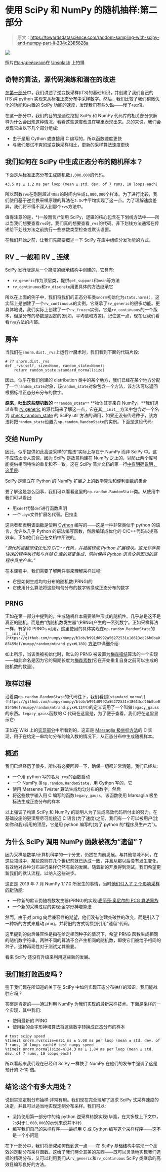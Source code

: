 # 使用 SciPy 和 NumPy 的随机抽样:第二部分

> 原文：<https://towardsdatascience.com/random-sampling-with-scipy-and-numpy-part-ii-234c2385828a>

![](img/f41cd3a6597b4aa46ff2aecf94bf207d.png)

照片由[андрейсизов](https://unsplash.com/@alpridephoto?utm_source=unsplash&utm_medium=referral&utm_content=creditCopyText)在 [Unsplash](https://unsplash.com/s/photos/algorithm?utm_source=unsplash&utm_medium=referral&utm_content=creditCopyText) 上拍摄

## 奇特的算法，源代码演练和潜在的改进

[在第一部分](/random-sampling-using-scipy-and-numpy-part-i-f3ce8c78812e)中，我们讲述了逆变换采样(ITS)的基础知识，并创建了我们自己的 ITS 纯 python 实现来从标准正态分布中采样数字。然后，我们比较了我们稍微优化的功能和内置的 SciPy 功能的速度，发现我们有些欠缺——慢了`40x`倍。

在这一部分中，我们的目的是通过挖掘 SciPy 和 NumPy 代码库的相关部分来解释为什么会出现这种情况，看看这些速度改进在哪里表现出来。总的来说，我们会发现它由以下几个部分组成:

*   由于是用 Cython 或直接用 C 编写的，所以函数速度更快
*   与我们屡试不爽的逆变换采样相比，更新的采样算法速度更快

## 我们如何在 SciPy 中生成正态分布的随机样本？

下面是从标准正态分布生成随机数`1,000,000`的代码。

```
43.5 ms ± 1.2 ms per loop (mean ± std. dev. of 7 runs, 10 loops each)
```

所以函数`rvs`在刚刚超过`40ms`的时间内生成`1,000,000`个样本。为了进行比较，我们使用基于逆变换采样原理的算法在`2.3s`中平均实现了这一点。为了理解速度差异，我们将不得不深入到那个`rvs`方法中。

值得注意的是，*(一般而言)*使用 SciPy，逻辑的核心包含在下划线方法中——所以当我们想要查看`rvs`时，我们真的想要查看`_rvs`的代码。非下划线方法通常在传递给下划线方法之前执行一些参数类型检查或默认设置。

在我们开始之前，让我们先简要概述一下 SciPy 在库中组织分发功能的方式。

## RV _ 一般和 RV _ 连续

SciPy 发行版是从一个简洁的继承结构中创建的，它具有:

*   `rv_generic`作为顶层类，提供`get_support`和`mean`等方法
*   `rv_continuous`和`rv_discrete`用更具体的方法继承它

所以在上面的例子中，我们将我们的正态分布类`snorm`初始化为`stats.norm()`，这实际上是创建了一个`rv_continuous`的实例，它继承了`rv_generic`的很多功能。更具体地说，我们实际上创建了一个`rv_frozen`实例，它是`rv_continuous`的一个版本，但是分布的参数是固定的(例如，平均值和方差)。记住这一点，现在让我们看看`rvs`方法的内部。

## 房车

当我们在`snorm.dist._rvs`上运行`??`魔术时，我们看到下面的代码片段:

```
# ?? snorm.dist._rvs
def _rvs(self, size=None, random_state=None):
    return random_state.standard_normal(size)
```

因此，似乎在我们创建的 distribution 类中的某个地方，我们已经在某个地方分配了一个`random_state`对象，该`random_state`对象包含一个方法，该方法可以返回根据标准正态分布分布的数字。

**原来，吐出这些随机数的** `**random_state**` **物体其实来自 NumPy。**我们通过查看 [rv_generic](https://github.com/scipy/scipy/blob/b5d8bab88af61d61de09641243848df63380a67f/scipy/stats/_distn_infrastructure.py#L627) 的源代码来了解这一点，它在其`__init__`方法中包含对一个名为 [check_random_state](https://github.com/scipy/scipy/blob/e3cd846ef353b10cc66972a5c7718e80948362ac/scipy/_lib/_util.py#L209) 的 SciPy util 方法的调用，如果还没有传递种子，该方法将把`random_state`设置为`np.random.RandomState`的实例。下面是这段代码:

## 交给 NumPy

因此，似乎提供如此高速采样的“魔法”实际上存在于 NumPy 而非 SciPy 中。这不应该太令人震惊，因为 SciPy 是故意构建在 NumPy 之上的，以防止两个库可能提供相同特性的重复和不一致。这在 SciPy 简介文档的第一行[中有明确说明，这里是](https://docs.scipy.org/doc/scipy/tutorial/general.html):

SciPy 是建立在 Python 的 NumPy 扩展之上的数学算法和便利函数的集合

要了解这是怎么回事，我们可以看看这里的`np.random.RandomState`类。从使用中我们可以看出:

*   用`cdef`代替`def`进行函数声明
*   一个`.pyx`文件扩展名代替。巴拉圭

这两者都表明该函数是使用 [Cython](https://cython.readthedocs.io/en/latest/index.html) 编写的——这是一种非常类似于 python 的语言，允许以几乎 Python 的语法编写函数，然后编译成优化的 C/C++代码以提高效率。正如他们自己在文档中所说的[:](https://cython.readthedocs.io/en/latest/src/quickstart/overview.html)

*“源代码被翻译成优化的 C/C++代码，并被编译成 Python 扩展模块。这允许非常快速的程序执行和与外部 C 库的紧密集成，同时保持 Python 语言众所周知的高程序员生产率。”*

在本课程中，我们需要了解两件事来理解采样过程:

*   它是如何生成均匀分布的随机数(PRNG)的
*   它使用什么算法将这些均匀分布的数字转换成正态分布的数字

## PRNG

正如在第一部分中提到的，生成随机样本需要某种形式的随机性。几乎总是这不是真正的随机，而是由“伪随机数发生器”(PRNG)产生的一系列数字。正如采样算法一样，有多种 PRNGs 可用，这里使用的具体实现在`np.random.RandomState`的 `[__init__](https://github.com/numpy/numpy/blob/b991d0992a56272531e18613cc26b0ba085459ef/numpy/random/mtrand.pyx#L180)` [方法](https://github.com/numpy/numpy/blob/b991d0992a56272531e18613cc26b0ba085459ef/numpy/random/mtrand.pyx#L180)中详细介绍:

如上所示，当该类被初始化时，默认的 PRNG 被设置为[梅森扭结](https://en.wikipedia.org/wiki/Mersenne_Twister)算法的一个实现——如此命名是因为它的周期长度为[梅森素数](https://en.wikipedia.org/wiki/Mersenne_prime)(它在开始重复自身之前可以生成的随机数的数量)。

## 取样过程

沿着类`np.random.RandomState`的代码往下，我们看到`[standard_normal](https://github.com/numpy/numpy/blob/b991d0992a56272531e18613cc26b0ba085459ef/numpy/random/mtrand.pyx#L1344)`的定义调用了一个叫做`legacy_gauss`的东西。`legacy_gauss`函数的 C 代码在这里是，为了便于查看，我们将在这里显示它:

正如在 Wiki 上的[实现部分](https://en.wikipedia.org/wiki/Marsaglia_polar_method#Implementation)中所看到的，这正是 [Marsaglia 极坐标方法](https://en.wikipedia.org/wiki/Marsaglia_polar_method#Implementation)的 C 实现，用于在给定一串均匀分布的输入数的情况下，从正态分布中生成随机样本。

## 概述

我们已经经历了很多，所以有必要回顾一下，确保一切都非常清楚。我们已经从:

*   一个用 python 写的名为`_rvs`的函数启动
*   一个 NumPy 类`np.random.RandomState`，用 Cython 写的，它
*   使用 Mersenne Twister 算法生成均匀分布的数字，然后
*   将这些数字输入用 C 编写的函数`legacy_gauss`，该函数使用 Marsaglia 极坐标法生成正态分布的样本

以上强调了构建 SciPy 和 NumPy 的聪明人为了生成高效代码所付出的努力。在基础设施的更深层尽可能接近 C 语言(为了速度)之前，我们有一个可以被用户(比如你和我)调用的顶层，它是用 python 编写的(为了 python 的“程序员生产力”)。

## 为什么 SciPy 调用 NumPy 函数被视为“遗留”？

因为采样是数学/计算机科学的一个分支，仍然在向前发展。与其他领域不同，在这些领域中，某些原则在几个世纪前就已达成一致，并且从那以后没有发生变化，有效地对各种分布进行采样仍然有新的发展。随着新的开发得到测试，我们希望更新我们的默认流程，以纳入这些进步。

这正是 2019 年 7 月 NumPy 1.17.0 所发生的事情，当时[他们引入了 2 个影响采样的新功能](https://numpy.org/devdocs/release/1.17.0-notes.html):

*   一种新的默认伪随机数发生器(PRNG)的实现:[麦丽莎·奥尼尔的 PCG 算法家族](https://www.pcg-random.org/index.html)
*   一个新的采样过程的实现:金字形神塔算法

然而，由于对 prng 向后兼容性的期望，他们没有创建突破性的改变，而是引入了一种新的方式来启动 prng，并将旧的方式切换到引用“遗留”代码。

这里提到的向后兼容性是指在给定相同种子的情况下，希望 PRNG 函数生成相同的随机数字符串。两种不同的算法不会产生相同的随机数，即使它们被给予相同的种子。这种再现性对于测试尤其重要。

看来 SciPy 还没有升级来利用这些新的发展。

## 我们能打败西皮吗？

鉴于我们现在所知道的关于在 SciPy 中如何实现正态分布抽样的知识，我们能战胜它吗？

答案是肯定的——通过利用 NumPy 为我们实现的最新采样技术。下面是采样的一个实现，其中我们:

*   使用最新的 PRNG
*   使用新的金字形神塔算法将这些数字转换成正态分布的样本

```
# test scipy speed
%timeit snorm.rvs(size=n)51 ms ± 5.08 ms per loop (mean ± std. dev. of 7 runs, 10 loops each)# test numpy speed
%timeit nnorm.normal(size=n)24.3 ms ± 1.84 ms per loop (mean ± std. dev. of 7 runs, 10 loops each)
```

所以看起来我们现在已经和 SciPy 一样快了 NumPy 在他们的发布中强调了这是预计的 2-10 倍。

## 结论:这个有多大用处？

说到实现定制分布抽样:非常有用。我们现在完全理解了追求 SciPy 式采样速度的决定，并且可以适当地实现定制分布采样。我们可以:

*   坚持使用第一部分中的纯 python 逆采样转换实现(毕竟，在大多数上下文中，`2s`对于`1,000,000`的示例来说并不坏)
*   编写我们自己的采样程序——最好用 C 或 Cython 编写这个采样程序——这不是一个小问题

在下一部分中，我们将研究如何做到这一点——在 SciPy 基础结构中实现一个高效的定制分布采样函数。这给了我们两全其美的东西——既可以灵活地实现我们选择的精确分布，又可以利用我们从`rv_generic`和`rv_continuous` SciPy 类继承的高效且编写良好的方法。
